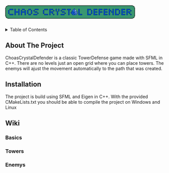 # ![Tower Defense](/data/logoTexture.png)

<!-- TABLE OF CONTENTS -->
<details>
  <summary>Table of Contents</summary>
  <ol>
    <li><a href="#about-the-project">About The Project</a></li>
    <li><a href="#installation">Installation</a></li>
    <li><a href="#wiki">Wiki</a></li>
      <ul>
        <li><a href="#basics">Basics</a></li>
        <li><a href="#towers">Towers</a></li>
        <li><a href="#enemys">Enemys</a></li>
      </ul>
  </ol>
</details>

## About The Project
ChoasCrystalDefender is a classic TowerDefense game made with SFML in C++. 
There are no levels just an open grid where you can place towers. The enemys will ajust the movement automatically to the path that was created.
## Installation

The project is build using SFML and Eigen in C++.
With the provided CMakeLists.txt you should be able to compile the project on Windows and Linux

## Wiki
### Basics
### Towers
### Enemys
